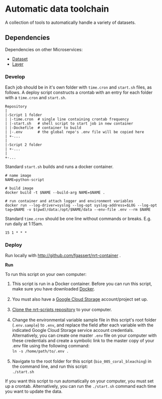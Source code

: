 # Automatic data toolchain

A collection of tools to automatically handle a variety of datasets.

## Dependencies

Dependencies on other Microservices:
- [Dataset](https://github.com/resource-watch/dataset/)
- [Layer](https://github.com/resource-watch/layer)

### Develop

Each job should be in it's own folder with `time.cron` and `start.sh` files, as follows. A deploy script constructs a crontab with an entry for each folder with a `time.cron` and `start.sh`.

```
Repository
|
|-Script 1 folder
| |-time.cron  # single line containing crontab frequency
| |-start.sh   # shell script to start job in new container
| |-Dockefile  # container to build
| |-.env       # the global repo's .env file will be copied here
| +-...
|
|-Script 2 folder
| +-...
|
+-...
```

Standard `start.sh` builds and runs a docker container.

```
# name image
NAME=python-script

# build image
docker build -t $NAME --build-arg NAME=$NAME .

# run container and attach logger and environment variables
docker run --log-driver=syslog --log-opt syslog-address=$LOG --log-opt tag=$NAME -v $(pwd)/data:/opt/$NAME/data --env-file .env --rm $NAME
```

Standard `time.cron` should be one line without commands or breaks. E.g. run daily at 1:15am.

```
15 1 * * *
```

### Deploy

Run locally with http://github.com/fgassert/nrt-container .

**Run**

To run this script on your own computer: 
  1. This script is run in a Docker container. Before you can run this script, make sure you have downloaded [Docker](https://www.docker.com/).
    <br><br>
  2. You must also have a [Google Cloud Storage](https://cloud.google.com/) account/project set up.
    <br><br>
  3. [Clone the nrt-scripts repository](https://help.github.com/en/github/creating-cloning-and-archiving-repositories/cloning-a-repository) to your computer.
    <br><br>
  4. Change the environmental variable sample file in this script's root folder (`.env.sample`) to `.env`, and replace the field after each variable with the indicated Google Cloud Storage service account credentials. Alternatively, you can create one master `.env` file on your computer with these credentials and create a symbolic link to the master copy of your .env file using the following command:
    <br>`ln -s /home/path/to/.env .`
    <br><br>
  5. Navigate to the root folder for this script (`bio_005_coral_bleaching`) in the command line, and run this script:
    <br>`./start.sh`
    
If you want this script to run automatically on your computer, you must set up a crontab. Alternatively, you can run the `./start.sh` command each time you want to update the data.
